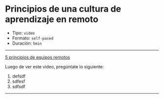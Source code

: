 # Principios de una cultura de aprendizaje en remoto

* Tipo: `video`
* Formato: `self-paced`
* Duración: `5min`

***
[5 principios de equipos remotos](https://vimeo.com/398010768)

Luego de ver este video, pregúntate lo siguiente:
1. defsdf
2. sdfesf
3.  sdfsdf

***
